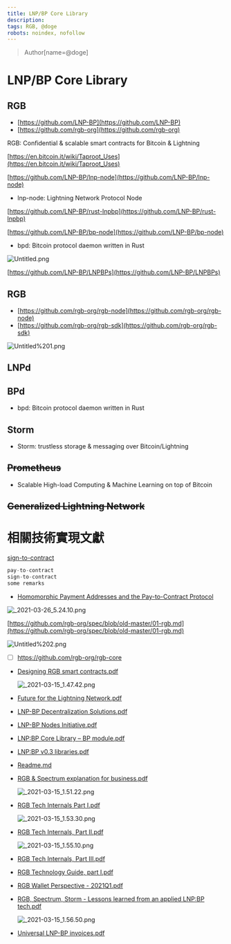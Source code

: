 ```yaml
---
title: LNP/BP Core Library
description: 
tags: RGB, @doge 
robots: noindex, nofollow
---
```

> Author[name=@doge]

# LNP/BP Core Library



## RGB
* [https://github.com/LNP-BP](https://github.com/LNP-BP)
* [https://github.com/rgb-org](https://github.com/rgb-org)

RGB: Confidential & scalable smart contracts for Bitcoin & Lightning

[https://en.bitcoin.it/wiki/Taproot_Uses](https://en.bitcoin.it/wiki/Taproot_Uses)

[https://github.com/LNP-BP/lnp-node](https://github.com/LNP-BP/lnp-node)

- lnp-node: Lightning Network Protocol Node

[https://github.com/LNP-BP/rust-lnpbp](https://github.com/LNP-BP/rust-lnpbp)

[https://github.com/LNP-BP/bp-node](https://github.com/LNP-BP/bp-node)

- bpd: Bitcoin protocol daemon written in Rust

![Untitled.png](https://raw.githubusercontent.com/awesome-doge/picgo/main/Untitled.png)

[https://github.com/LNP-BP/LNPBPs](https://github.com/LNP-BP/LNPBPs)

## RGB

* [https://github.com/rgb-org/rgb-node](https://github.com/rgb-org/rgb-node)
* [https://github.com/rgb-org/rgb-sdk](https://github.com/rgb-org/rgb-sdk)

![Untitled%201.png](https://raw.githubusercontent.com/awesome-doge/picgo/main/Untitled%201.png)

## LNPd

## BPd

- bpd: Bitcoin protocol daemon written in Rust

## Storm

- Storm: trustless storage & messaging over Bitcoin/Lightning

## ~~Prometheus~~

- Scalable High-load Computing & Machine Learning on top of Bitcoin

## ~~Generalized Lightning Network~~

# 相關技術實現文獻

[sign-to-contract](https://blog.eternitywall.com/2018/04/13/sign-to-contract/)

```jsx
pay-to-contract
sign-to-contract
some remarks
```

- [Homomorphic Payment Addresses and the Pay-to-Contract Protocol](https://arxiv.org/pdf/1212.3257.pdf)

![_2021-03-26_5.24.10.png](https://raw.githubusercontent.com/awesome-doge/picgo/main/_2021-03-26_5.24.10.png)

[https://github.com/rgb-org/spec/blob/old-master/01-rgb.md](https://github.com/rgb-org/spec/blob/old-master/01-rgb.md)

![Untitled%202.png](https://raw.githubusercontent.com/awesome-doge/picgo/main/Untitled%202.png)

- [ ]  https://github.com/rgb-org/rgb-core
* [Designing RGB smart contracts.pdf](https://raw.githubusercontent.com/awesome-doge/picgo/main/Designing_RGB_smart_contracts.pdf)

    ![_2021-03-15_1.47.42.png](https://raw.githubusercontent.com/awesome-doge/picgo/main/_2021-03-15_1.47.42.png)
* [Future for the Lightning Network.pdf](https://raw.githubusercontent.com/awesome-doge/picgo/main/Future_for_the_Lightning_Network.pdf)
* [LNP-BP Decentralization Solutions.pdf](https://raw.githubusercontent.com/awesome-doge/picgo/main/LNP-BP_Decentralization_Solutions.pdf)
* [LNP-BP Nodes Initiative.pdf](https://raw.githubusercontent.com/awesome-doge/picgo/main/LNP-BP_Nodes_Initiative.pdf)
* [LNP:BP Core Library – BP module.pdf](https://raw.githubusercontent.com/awesome-doge/picgo/main/LNPBP_Core_Library__BP_module.pdf)
* [LNP:BP v0.3 libraries.pdf](https://raw.githubusercontent.com/awesome-doge/picgo/main/LNPBP_v0.3_libraries.pdf)
* [Readme.md](https://raw.githubusercontent.com/awesome-doge/picgo/main/Readme.md)
* [RGB & Spectrum explanation for business.pdf](https://raw.githubusercontent.com/awesome-doge/picgo/main/RGB__Spectrum_explanation_for_business.pdf)

    ![_2021-03-15_1.51.22.png](https://raw.githubusercontent.com/awesome-doge/picgo/main/_2021-03-15_1.51.22.png)
* [RGB Tech Internals Part I.pdf](https://raw.githubusercontent.com/awesome-doge/picgo/main/RGB_Tech_Internals_Part_I.pdf)

    ![_2021-03-15_1.53.30.png](https://raw.githubusercontent.com/awesome-doge/picgo/main/_2021-03-15_1.53.30.png)
* [RGB Tech Internals, Part II.pdf](https://raw.githubusercontent.com/awesome-doge/picgo/main/RGB_Tech_Internals_Part_II.pdf)

    ![_2021-03-15_1.55.10.png](https://raw.githubusercontent.com/awesome-doge/picgo/main/_2021-03-15_1.55.10.png)
* [RGB Tech Internals, Part III.pdf](https://raw.githubusercontent.com/awesome-doge/picgo/main/RGB_Tech_Internals_Part_III.pdf)
* [RGB Technology Guide, part I.pdf](https://raw.githubusercontent.com/awesome-doge/picgo/main/RGB_Technology_Guide_part_I.pdf)
* [RGB Wallet Perspective - 2021Q1.pdf](https://raw.githubusercontent.com/awesome-doge/picgo/main/RGB_Wallet_Perspective_-_2021Q1.pdf)
* [RGB, Spectrum, Storm - Lessons learned from an applied LNP:BP tech.pdf](https://raw.githubusercontent.com/awesome-doge/picgo/main/RGB_Spectrum_Storm_-_Lessons_learned_from_an_applied_LNPBP_tech.pdf)

    ![_2021-03-15_1.56.50.png](https://raw.githubusercontent.com/awesome-doge/picgo/main/_2021-03-15_1.56.50.png)
* [Universal LNP-BP invoices.pdf](https://raw.githubusercontent.com/awesome-doge/picgo/main/Universal_LNP-BP_invoices.pdf)